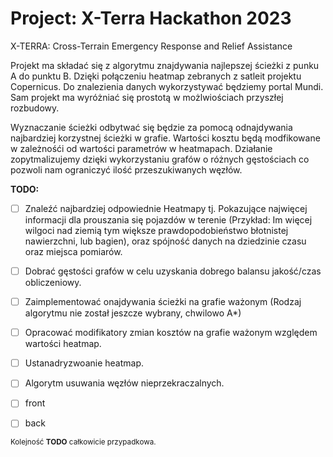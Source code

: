 # Project: X-Terra Hackathon 2023
X-TERRA: Cross-Terrain Emergency Response and Relief Assistance

Projekt ma składać się z algorytmu znajdywania najlepszej ścieżki z punku A do punktu B. Dzięki połączeniu heatmap zebranych z satleit projektu  Copernicus. Do znalezienia danych wykorzystywać będziemy portal Mundi. Sam projekt ma wyróżniać się prostotą w możlwiościach przyszłej rozbudowy. 

Wyznaczanie ścieżki odbytwać się będzie za pomocą odnajdywania najbardziej korzystnej ścieżki w grafie. Wartości kosztu będą modfikowane w zależnośći od wartości parametrów w heatmapach. Działanie zopytmalizujemy dzięki wykorzystaniu grafów o różnych gęstościach co pozwoli nam ograniczyć ilość przeszukiwanych węzłów.

**TODO:**
* [ ] Znaleźć najbardziej odpowiednie Heatmapy tj. Pokazujące najwięcej informacji dla prouszania się pojazdów w terenie (Przykład: Im więcej wilgoci nad ziemią tym większe prawdopodobieństwo błotnistej nawierzchni, lub bagien), oraz spójność danych na dziedzinie czasu oraz miejsca pomiarów.
* [ ] Dobrać gęstości grafów w celu uzyskania dobrego balansu jakość/czas obliczeniowy.
* [ ] Zaimplementować onajdywania ścieżki na grafie ważonym (Rodzaj algorytmu nie został jeszcze wybrany, chwilowo A*)
* [ ] Opracować modifikatory zmian kosztów na grafie ważonym względem wartości heatmap. 
* [ ] Ustanadryzwoanie heatmap.
* [ ] Algorytm usuwania węzłów nieprzekraczalnych.
* [ ] front
* [ ] back


<sub> Kolejność **TODO** całkowicie przypadkowa. </sub>
